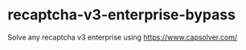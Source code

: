 # recaptcha-v3-enterprise-bypass
Solve any recaptcha v3 enterprise using https://www.capsolver.com/



                                                                                                                                                                  